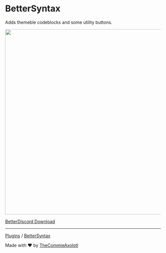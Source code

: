 # BetterSyntax
Adds themeble codeblocks and some utility buttons.

<img width="600" src="https://raw.githubusercontent.com/TheCommieAxolotl/BetterDiscord-Stuff/main/BetterSyntax/assets/BetterSyntax.PNG" />

[BetterDiscord Download](https://betterdiscord.app/plugin?id=686)

---

[Plugins](https://github.com/TheCommieAxolotl/Velocity-Addons/tree/main/Plugins) / [BetterSyntax](https://github.com/TheCommieAxolotl/Velocity-Addons/tree/main/Plugins/BetterSyntax)

Made with ❤️ by [TheCommieAxolotl](https://github.com/TheCommieAxolotl)